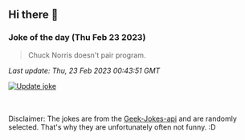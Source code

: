 ## Hi there 👋

### Joke of the day (Thu Feb 23 2023)
<!-- joke -->
>Chuck Norris doesn't pair program.
<!-- /joke -->

*Last update: Thu, 23 Feb 2023 00:43:51 GMT*

[![Update joke](https://github.com/nclskfm/nclskfm/actions/workflows/joke.yml/badge.svg)](https://github.com/nclskfm/nclskfm/actions/workflows/joke.yml)

<br><br>
Disclaimer: The jokes are from the [Geek-Jokes-api](https://github.com/sameerkumar18/geek-joke-api) and are randomly selected. That's why they are unfortunately often not funny. :D
